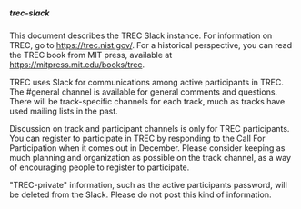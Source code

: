 ##### trec-slack

This document describes the TREC Slack instance.  For information on TREC, go to https://trec.nist.gov/.  For a historical perspective, you can read the TREC book from MIT press, available at https://mitpress.mit.edu/books/trec.

TREC uses Slack for communications among active participants in TREC.  The #general channel is available for general comments and questions.  There will be track-specific channels for each track, much as tracks have used mailing lists in the past.

Discussion on track and participant channels is only for TREC participants.  You can register to participate in TREC by responding to the Call For Participation when it comes out in December.  Please consider keeping as much planning and organization as possible on the track channel, as a way of encouraging people to register to participate.

"TREC-private" information, such as the active participants password, will be deleted from the Slack.  Please do not post this kind of information.
